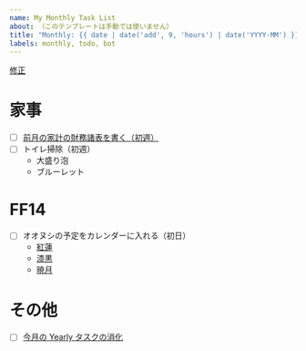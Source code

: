 ```yaml
---
name: My Monthly Task List
about: （このテンプレートは手動では使いません）
title: "Monthly: {{ date | date('add', 9, 'hours') | date('YYYY-MM') }}"
labels: monthly, todo, bot
---
```

[修正](https://github.com/ndxbn/ndxbn/edit/main/.github/ISSUE_TEMPLATE/zz35-monthly-todo.md)

# 家事

- [ ] [前月の家計の財務諸表を書く（初週）](https://moneyforward.com/)
- [ ] トイレ掃除（初週）
  - 大盛り泡
  - ブルーレット

# FF14

- [ ] オオヌシの予定をカレンダーに入れる（初日）
  - [紅蓮](https://jp.finalfantasyxiv.com/lodestone/character/433058/blog/4067712/)
  - [漆黒](https://yuworks.net/ff14_5-5_bigfish/)
  - [暁月](https://www.yoidore-rakugaki.blog/2024/01/ff14.html)

# その他

- [ ] [今月の Yearly タスクの消化](https://github.com/ndxbn/ndxbn/issues/2493)
